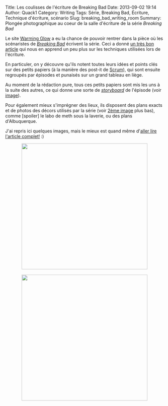 Title: Les coulisses de l'écriture de Breaking Bad
Date: 2013-09-02 19:14 
Author: Quack1
Category: Writing
Tags: Série, Breaking Bad, Écriture, Technique d'écriture, scénario
Slug: breaking_bad_writing_room
Summary: Plongée photographique au coeur de la salle d'écriture de la série _Breaking Bad_

Le site [Warming Glow](http://www.uproxx.com/tv/) a eu la chance de pouvoir rentrer dans la pièce où les scénaristes de _[Breaking Bad](http://www.allocine.fr/series/ficheserie_gen_cserie=3517.html)_ écrivent la série. Ceci a donné [un très bon article](http://www.uproxx.com/tv/2013/08/breaking-bad-writers-room-photos/) qui nous en apprend un peu plus sur les techniques utilisées lors de l'écriture.

En particuler, on y découvre qu'ils notent toutes leurs idées et points clés sur des petits papiers (à la manière des post-it de [Scrum](https://fr.wikipedia.org/wiki/Scrum_(méthode))), qui sont ensuite regroupés par épisodes et punaisés sur un grand tableau en liège. 

Au moment de la rédaction pure, tous ces petits papiers sont mis les uns à la suite des autres, ce qui donne une sorte de _[storyboard](https://fr.wikipedia.org/wiki/storyboard)_ de l'épisode (voir [image](#img_1)).

Pour également mieux s'imprégner des lieux, ils disposent des plans exacts et de photos des décors utilisés par la série (voir [2ème image](#img_2) plus bas), comme [spoiler] le labo de meth sous la laverie, ou des plans d'Albuquerque.

J'ai repris ici quelques images, mais le mieux est quand même d'[aller lire l'article complet!](http://www.uproxx.com/tv/2013/08/breaking-bad-writers-room-photos/) :)

<div align=center><a href="http://cdn.uproxx.com/wp-content/uploads/2013/08/ECCGpjFrQ1dajmOXpt48A1KjdbavoW3Oc_z701FBTeAmoeZXmFAoMDx2zk5-Ofxjk7JcqfPpwmRuV2uA_0AwQ-650x487.jpeg"><img src="static/upload/breaking_bad_storyboard.jpeg" width="400" align="center" id="img_1"/></a></div>
&nbsp;
<div align=center><a href="http://cdn.uproxx.com/wp-content/uploads/2013/08/dUpdwW9lOFw2pLQpRF6KEqljzFNNAxEhwqsC0UKDZXoHbrDo29MdO-QNVhs3H0Qnd5KIswT1KKCJnrc4kS_J3A-650x487.jpeg"><img src="static/upload/breaking_bad_plans.jpeg" width="400" align="center" id="img_2"/></a></div>